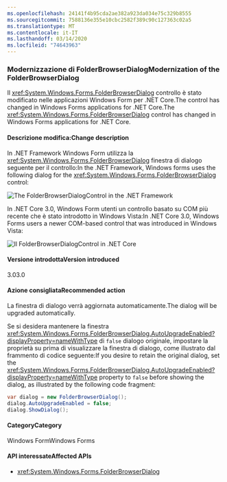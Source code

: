 ```yaml
---
ms.openlocfilehash: 24141f4b95cda2ae382a923da034e75c329b8555
ms.sourcegitcommit: 7588136e355e10cbc2582f389c90c127363c02a5
ms.translationtype: MT
ms.contentlocale: it-IT
ms.lasthandoff: 03/14/2020
ms.locfileid: "74643963"
---
```

### <a name="modernization-of-the-folderbrowserdialog"></a><span data-ttu-id="956c5-101">Modernizzazione di FolderBrowserDialog</span><span class="sxs-lookup"><span data-stu-id="956c5-101">Modernization of the FolderBrowserDialog</span></span>

<span data-ttu-id="956c5-102">Il <xref:System.Windows.Forms.FolderBrowserDialog> controllo è stato modificato nelle applicazioni Windows Form per .NET Core.The control has changed in Windows Forms applications for .NET Core.</span><span class="sxs-lookup"><span data-stu-id="956c5-102">The <xref:System.Windows.Forms.FolderBrowserDialog> control has changed in Windows Forms applications for .NET Core.</span></span>

#### <a name="change-description"></a><span data-ttu-id="956c5-103">Descrizione modifica:</span><span class="sxs-lookup"><span data-stu-id="956c5-103">Change description</span></span>

<span data-ttu-id="956c5-104">In .NET Framework Windows Form utilizza la <xref:System.Windows.Forms.FolderBrowserDialog> finestra di dialogo seguente per il controllo:</span><span class="sxs-lookup"><span data-stu-id="956c5-104">In the .NET Framework, Windows forms uses the following dialog for the <xref:System.Windows.Forms.FolderBrowserDialog> control:</span></span>

![The FolderBrowserDialogControl in the .NET Framework](~/docs/images/core-changes/windowsforms/modernized-folderbrowserdialog/folderdlg-framework.png)

<span data-ttu-id="956c5-106">In .NET Core 3.0, Windows Form utenti un controllo basato su COM più recente che è stato introdotto in Windows Vista:</span><span class="sxs-lookup"><span data-stu-id="956c5-106">In .NET Core 3.0, Windows Forms users a newer COM-based control that was introduced in Windows Vista:</span></span>

![Il FolderBrowserDialogControl in .NET Core](~/docs/images/core-changes/windowsforms/modernized-folderbrowserdialog/folderdlg-core.png)

#### <a name="version-introduced"></a><span data-ttu-id="956c5-108">Versione introdotta</span><span class="sxs-lookup"><span data-stu-id="956c5-108">Version introduced</span></span>

<span data-ttu-id="956c5-109">3.0</span><span class="sxs-lookup"><span data-stu-id="956c5-109">3.0</span></span>

#### <a name="recommended-action"></a><span data-ttu-id="956c5-110">Azione consigliata</span><span class="sxs-lookup"><span data-stu-id="956c5-110">Recommended action</span></span>

<span data-ttu-id="956c5-111">La finestra di dialogo verrà aggiornata automaticamente.</span><span class="sxs-lookup"><span data-stu-id="956c5-111">The dialog will be upgraded automatically.</span></span>

<span data-ttu-id="956c5-112">Se si desidera mantenere la finestra <xref:System.Windows.Forms.FolderBrowserDialog.AutoUpgradeEnabled?displayProperty=nameWithType> di `false` dialogo originale, impostare la proprietà su prima di visualizzare la finestra di dialogo, come illustrato dal frammento di codice seguente:</span><span class="sxs-lookup"><span data-stu-id="956c5-112">If you desire to retain the original dialog, set the <xref:System.Windows.Forms.FolderBrowserDialog.AutoUpgradeEnabled?displayProperty=nameWithType> property to `false` before showing the dialog, as illustrated by the following code fragment:</span></span>

```csharp
var dialog = new FolderBrowserDialog();
dialog.AutoUpgradeEnabled = false;
dialog.ShowDialog();
```

#### <a name="category"></a><span data-ttu-id="956c5-113">Category</span><span class="sxs-lookup"><span data-stu-id="956c5-113">Category</span></span>

<span data-ttu-id="956c5-114">Windows Form</span><span class="sxs-lookup"><span data-stu-id="956c5-114">Windows Forms</span></span>

#### <a name="affected-apis"></a><span data-ttu-id="956c5-115">API interessate</span><span class="sxs-lookup"><span data-stu-id="956c5-115">Affected APIs</span></span>

- <xref:System.Windows.Forms.FolderBrowserDialog>

<!--

### Affected APIs

- `System.Windows.Forms.FolderBrowserDialog`

-->
